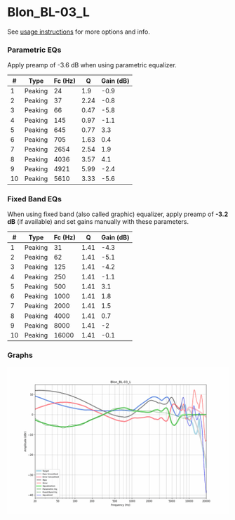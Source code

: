 # Blon_BL-03_L
See [usage instructions](https://github.com/jaakkopasanen/AutoEq#usage) for more options and info.

### Parametric EQs
Apply preamp of -3.6 dB when using parametric equalizer.

|   # | Type    |   Fc (Hz) |    Q |   Gain (dB) |
|-----|---------|-----------|------|-------------|
|   1 | Peaking |        24 | 1.9  |        -0.9 |
|   2 | Peaking |        37 | 2.24 |        -0.8 |
|   3 | Peaking |        66 | 0.47 |        -5.8 |
|   4 | Peaking |       145 | 0.97 |        -1.1 |
|   5 | Peaking |       645 | 0.77 |         3.3 |
|   6 | Peaking |       705 | 1.63 |         0.4 |
|   7 | Peaking |      2654 | 2.54 |         1.9 |
|   8 | Peaking |      4036 | 3.57 |         4.1 |
|   9 | Peaking |      4921 | 5.99 |        -2.4 |
|  10 | Peaking |      5610 | 3.33 |        -5.6 |

### Fixed Band EQs
When using fixed band (also called graphic) equalizer, apply preamp of **-3.2 dB** (if available) and set gains manually with these parameters.

|   # | Type    |   Fc (Hz) |    Q |   Gain (dB) |
|-----|---------|-----------|------|-------------|
|   1 | Peaking |        31 | 1.41 |        -4.3 |
|   2 | Peaking |        62 | 1.41 |        -5.1 |
|   3 | Peaking |       125 | 1.41 |        -4.2 |
|   4 | Peaking |       250 | 1.41 |        -1.1 |
|   5 | Peaking |       500 | 1.41 |         3.1 |
|   6 | Peaking |      1000 | 1.41 |         1.8 |
|   7 | Peaking |      2000 | 1.41 |         1.5 |
|   8 | Peaking |      4000 | 1.41 |         0.7 |
|   9 | Peaking |      8000 | 1.41 |        -2   |
|  10 | Peaking |     16000 | 1.41 |        -0.1 |

### Graphs
![](./Blon_BL-03_L.png)
